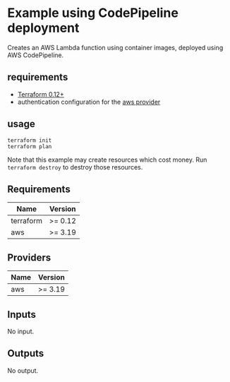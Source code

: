 # Example using CodePipeline deployment

Creates an AWS Lambda function using container images, deployed using AWS CodePipeline.

## requirements

- [Terraform 0.12+](https://www.terraform.io/)
- authentication configuration for the [aws provider](https://www.terraform.io/docs/providers/aws/)

## usage

```
terraform init
terraform plan
```

Note that this example may create resources which cost money. Run `terraform destroy` to destroy those resources.

## Requirements

| Name | Version |
|------|---------|
| terraform | >= 0.12 |
| aws | >= 3.19 |

## Providers

| Name | Version |
|------|---------|
| aws | >= 3.19 |

## Inputs

No input.

## Outputs

No output.
